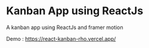# Kanban App using ReactJs

A kanban app using ReactJs and framer motion

Demo : https://react-kanban-rho.vercel.app/

